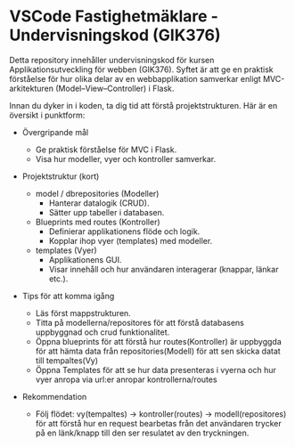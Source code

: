 # VSCode Fastighetmäklare - Undervisningskod (GIK376)

Detta repository innehåller undervisningskod för kursen Applikationsutveckling för webben (GIK376). Syftet är att ge en praktisk förståelse för hur olika delar av en webbapplikation samverkar enligt MVC-arkitekturen (Model–View–Controller) i Flask.

Innan du dyker in i koden, ta dig tid att förstå projektstrukturen. Här är en översikt i punktform:

- Övergripande mål
  - Ge praktisk förståelse för MVC i Flask.
  - Visa hur modeller, vyer och kontroller samverkar.

- Projektstruktur (kort)
  - model / dbrepositories (Modeller)
    - Hanterar datalogik (CRUD).
    - Sätter upp tabeller i databasen.
  - Blueprints med routes (Kontroller)
    - Definierar applikationens flöde och logik.
    - Kopplar ihop vyer (templates) med modeller.
  - templates (Vyer)
    - Applikationens GUI.
    - Visar innehåll och hur användaren interagerar (knappar, länkar etc.).

- Tips för att komma igång
  - Läs först mappstrukturen.
  - Titta på modellerna/repositores för att förstå databasens uppbyggnad och crud funktionalitet.
  - Öppna blueprints för att förstå hur routes(Kontroller) är uppbyggda för att hämta data från repositories(Modell) för att sen skicka datat till tempaltes(Vy)
  - Öppna Templates för att se hur data presenteras i vyerna och hur vyer anropa via url:er anropar kontrollerna/routes

- Rekommendation
  - Följ flödet: vy(tempaltes) -> kontroller(routes) -> modell(repositores) för att förstå hur en request bearbetas från det användaren trycker på en länk/knapp till den ser resulatet av den tryckningen.
